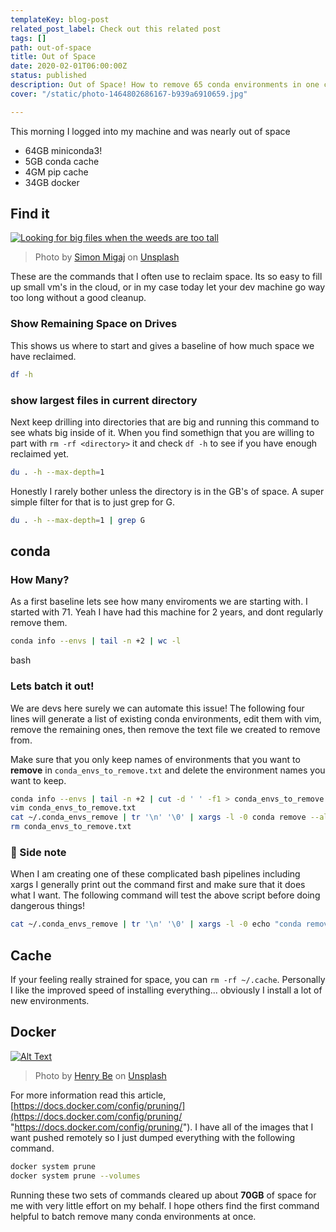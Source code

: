 ```yaml
---
templateKey: blog-post
related_post_label: Check out this related post
tags: []
path: out-of-space
title: Out of Space
date: 2020-02-01T06:00:00Z
status: published
description: Out of Space! How to remove 65 conda environments in one command.
cover: "/static/photo-1464802686167-b939a6910659.jpg"

---
```

This morning I logged into my machine and was nearly out of space

* 64GB miniconda3!
* 5GB conda cache
* 4GM pip cache
* 34GB docker

## Find it

[![Looking for big files when the weeds are too tall](https://res.cloudinary.com/practicaldev/image/fetch/s--0LE2KZJW--/c_limit%2Cf_auto%2Cfl_progressive%2Cq_auto%2Cw_880/https://dev-to-uploads.s3.amazonaws.com/i/je7pxcagfs7m23p98kck.jpg)](https://res.cloudinary.com/practicaldev/image/fetch/s--0LE2KZJW--/c_limit%2Cf_auto%2Cfl_progressive%2Cq_auto%2Cw_880/https://dev-to-uploads.s3.amazonaws.com/i/je7pxcagfs7m23p98kck.jpg)

> Photo by [Simon Migaj](https://unsplash.com/@simonmigaj?utm_source=unsplash&utm_medium=referral&utm_content=creditCopyText) on [Unsplash](https://unsplash.com/s/photos/find?utm_source=unsplash&utm_medium=referral&utm_content=creditCopyText)


These are the commands that I often use to reclaim space.  Its so easy to fill up small vm's in the cloud, or in my case today let your dev machine go way too long without a good cleanup.

### Show Remaining Space on Drives

This shows us where to start and gives a baseline of how much space we have reclaimed.

``` bash
df -h
```


### show largest files in current directory

Next keep drilling into directories that are big and running this command to see whats big inside of it.  When you find somethign that you are willing to part with `rm -rf <directory>` it and check `df -h` to see if you have enough reclaimed yet.

``` bash
du . -h --max-depth=1
```

Honestly I rarely bother unless the directory is in the GB's of space.  A super simple filter for that is to just grep for G.

``` bash
du . -h --max-depth=1 | grep G
```


## conda

### How Many?

As a first baseline lets see how many enviroments we are starting with. I started with 71. Yeah I have had this machine for 2 years, and dont regularly remove them.

``` bash
conda info --envs | tail -n +2 | wc -l
```



bash

### Lets batch it out!

We are devs here surely we can automate this issue! The following four lines will generate a list of existing conda environments, edit them with vim, remove the remaining ones, then remove the text file we created to remove from.

Make sure that you only keep names of environments that you want to **remove** in `conda_envs_to_remove.txt` and delete the environment names you want to keep.

``` bash
conda info --envs | tail -n +2 | cut -d ' ' -f1 > conda_envs_to_remove.txt
vim conda_envs_to_remove.txt
cat ~/.conda_envs_remove | tr '\n' '\0' | xargs -l -0 conda remove --all -y -n
rm conda_envs_to_remove.txt
```

### 📝 Side note

When I am creating one of these complicated bash pipelines including xargs I generally print out the command first and make sure that it does what I want. The following command will test the above script before doing dangerous things!

``` bash
cat ~/.conda_envs_remove | tr '\n' '\0' | xargs -l -0 echo "conda remove --all -y -n "
```

## Cache

If your feeling really strained for space, you can `rm -rf ~/.cache`. Personally I like the improved speed of installing everything... obviously I install a lot of new environments.

## Docker

[![Alt Text](https://res.cloudinary.com/practicaldev/image/fetch/s--W4NWBxYC--/c_limit%2Cf_auto%2Cfl_progressive%2Cq_auto%2Cw_880/https://dev-to-uploads.s3.amazonaws.com/i/olcef3lh31dtrwa51u7g.jpg)](https://res.cloudinary.com/practicaldev/image/fetch/s--W4NWBxYC--/c_limit%2Cf_auto%2Cfl_progressive%2Cq_auto%2Cw_880/https://dev-to-uploads.s3.amazonaws.com/i/olcef3lh31dtrwa51u7g.jpg)

> Photo by [Henry Be](https://unsplash.com/@henry_be?utm_source=unsplash&utm_medium=referral&utm_content=creditCopyText) on [Unsplash](https://unsplash.com/s/photos/dark-fire?utm_source=unsplash&utm_medium=referral&utm_content=creditCopyText)

For more information read this article, [https://docs.docker.com/config/pruning/](https://docs.docker.com/config/pruning/ "https://docs.docker.com/config/pruning/"). I have all of the images that I want pushed remotely so I just dumped everything with the following command.

``` bash
docker system prune
docker system prune --volumes
```

Running these two sets of commands cleared up about **70GB** of space for me with very little effort on my behalf. I hope others find the first command helpful to batch remove many conda environments at once.
